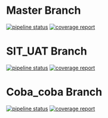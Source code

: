 # Master Branch

[![pipeline status](https://gitlab.com/PPL2018csui/Kelas-C/PPL2018-C7/badges/master/pipeline.svg)](https://gitlab.com/PPL2018csui/Kelas-C/PPL2018-C7/commits/master)
[![coverage report](https://gitlab.com/PPL2018csui/Kelas-C/PPL2018-C7/badges/master/coverage.svg)](https://gitlab.com/PPL2018csui/Kelas-C/PPL2018-C7/commits/master)

# SIT_UAT Branch

[![pipeline status](https://gitlab.com/PPL2018csui/Kelas-C/PPL2018-C7/badges/sit_uat/pipeline.svg)](https://gitlab.com/PPL2018csui/Kelas-C/PPL2018-C7/commits/sit_uat)
[![coverage report](https://gitlab.com/PPL2018csui/Kelas-C/PPL2018-C7/badges/sit_uat/coverage.svg)](https://gitlab.com/PPL2018csui/Kelas-C/PPL2018-C7/commits/sit_uat)

# Coba_coba Branch

[![pipeline status](https://gitlab.com/PPL2018csui/Kelas-C/PPL2018-C7/badges/coba_coba/pipeline.svg)](https://gitlab.com/PPL2018csui/Kelas-C/PPL2018-C7/commits/coba_coba)
[![coverage report](https://gitlab.com/PPL2018csui/Kelas-C/PPL2018-C7/badges/coba_coba/coverage.svg)](https://gitlab.com/PPL2018csui/Kelas-C/PPL2018-C7/commits/coba_coba)
